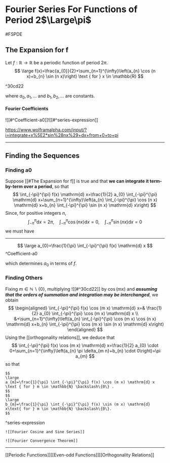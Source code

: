 # Fourier Series For Functions of Period 2$\Large\pi$
#FSPDE 
## The Expansion for f
Let $f: \mathbb{R} \rightarrow \mathbb{R}$ be a periodic function of period $2 \pi$. 
$$
\large
f(x)=\frac{a_{0}}{2}+\sum_{n=1}^{\infty}\left(a_{n} \cos (n x)+b_{n} \sin (n x)\right) \text { for } x \in \mathbb{R}
$$

^30cd22

where $a_{0}, a_{1}, \ldots$ and $b_{1}, b_{2}, \ldots$ are constants.
#### Fourier Coefficients
![[#^Coefficient-a0]]![[#^series-expression]]

https://www.wolframalpha.com/input/?i=integrate+x%5E2*sin%28nx%29+dx+from+0+to+pi

---
## Finding the Sequences
### Finding a0
Suppose [[#The Expansion for f]] is true and that __we can integrate it term-by-term over a period__, so that
$$
\int_{-\pi}^{\pi} f(x) \mathrm{d} x=\frac{1}{2} a_{0} \int_{-\pi}^{\pi} \mathrm{d} x+\sum_{n=1}^{\infty}\left(a_{n} \int_{-\pi}^{\pi} \cos (n x) \mathrm{d} x+b_{n} \int_{-\pi}^{\pi} \sin (n x) \mathrm{d} x\right)
$$
Since, for positive integers $n$,
$$
\int_{-\pi}^{\pi} \mathrm{d} x=2 \pi, \quad \int_{-\pi}^{\pi} \cos (n x) \mathrm{d} x=0, \quad \int_{-\pi}^{\pi} \sin (n x) \mathrm{d} x=0
$$
we must have

---
$$
\large
a_{0}=\frac{1}{\pi} \int_{-\pi}^{\pi} f(x) \mathrm{d} x
$$
^Coefficient-a0

which determines $a_{0}$ in terms of $f$.
### Finding Others
Fixing $m \in \mathbb{N} \backslash\{0\}$, multiplying ![[#^30cd22]] by $\cos (m x)$ and ***assuming that the orders of summation and integration may be interchanged***, we obtain
$$
\begin{aligned}
\int_{-\pi}^{\pi} f(x) \cos (m x) \mathrm{d} x=& \frac{1}{2} a_{0} \int_{-\pi}^{\pi} \cos (m x) \mathrm{d} x \\
&+\sum_{n=1}^{\infty}\left(a_{n} \int_{-\pi}^{\pi} \cos (m x) \cos (n x) \mathrm{d} x+b_{n} \int_{-\pi}^{\pi} \cos (m x) \sin (n x) \mathrm{d} x\right)
\end{aligned}
$$
Using the [[orthogonality relations]], we deduce that
$$
\int_{-\pi}^{\pi} f(x) \cos (m x) \mathrm{d} x=\frac{1}{2} a_{0} \cdot 0+\sum_{n=1}^{\infty}\left(a_{n} \pi \delta_{m n}+b_{n} \cdot 0\right)=\pi a_{m}
$$
so that


```ad-important
$$
\large
a_{m}=\frac{1}{\pi} \int_{-\pi}^{\pi} f(x) \cos (m x) \mathrm{d} x \text { for } m \in \mathbb{N} \backslash\{0\} .
$$
$$
\large
b_{m}=\frac{1}{\pi} \int_{-\pi}^{\pi} f(x) \sin (m x) \mathrm{d} x\text{ for } m \in \mathbb{N} \backslash\{0\}.
$$
```
^series-expression


```ad-example
![[Fourier Cosine and Sine Series]]
```

```ad-warning
![[Fourier Convergence Theorem]]
```
---


[[Periodic Functions]][[Even-odd Functions]][[Orthogonality Relations]]